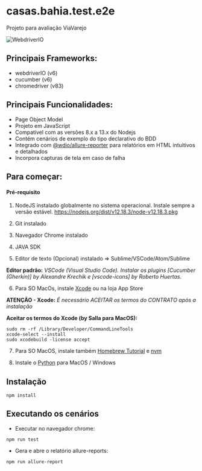 # casas.bahia.test.e2e
Projeto para avaliação ViaVarejo

![WebdriverIO](http://www.christian-bromann.com/wdio.png)

## Principais Frameworks:
- webdriverIO (v6)
- cucumber (v6)
- chromedriver (v83)

## Principais Funcionalidades:
- Page Object Model
- Projeto em JavaScript
- Compatível com as versões 8.x a 13.x do Nodejs
- Contém cenários de exemplo do tipo declarativo do BDD
- Integrado com [@wdio/allure-reporter](wdio) para relatórios em HTML intuitivos e detalhados
- Incorpora capturas de tela em caso de falha

## Para começar:
#### Pré-requisito
1. NodeJS instalado globalmente no sistema operacional. Instale sempre a versão estável.
https://nodejs.org/dist/v12.18.3/node-v12.18.3.pkg

2. Git instalado

3. Navegador Chrome instalado

4. JAVA SDK

4. Editor de texto (Opcional) instalado => Sublime/VSCode/Atom/Sublime

**Editor padrão:** *VSCode (Visual Studio Code). Instalar os plugins [Cucumber (Gherkin)] by Alexandre Krechik e [vscode-icons] by Roberto Huertas.*

6. Para SO MacOs, instale [Xcode](https://developer.apple.com/xcode/) ou na loja App Store

**ATENÇÃO - Xcode:** *É necessário ACEITAR os termos do CONTRATO após a instalação*

**Aceitar os termos do Xcode (by Salla para MacOS):**
```
sudo rm -rf /Library/Developer/CommandLineTools
xcode-select --install
sudo xcodebuild -license accept
```

7. Para SO MacOS, instale também [Homebrew Tutorial](https://brew.sh/index_pt-br) e [nvm](https://github.com/nvm-sh/nvm)

8. Instale o [Python](https://www.python.org/downloads/release/python-2714/) para MacOS / Windows

## Instalação

```
npm install
```

## Executando os cenários

- Executar no navegador chrome:

```
npm run test
```

- Gera e abre o relatório allure-reports:

```
npm run allure-report
```
